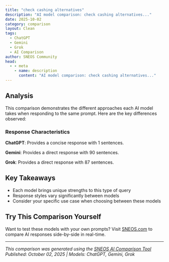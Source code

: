 ```yaml
---
title: "check cashing alternatives"
description: "AI model comparison: check cashing alternatives..."
date: 2025-10-02
category: comparison
layout: Clean
tags:
  - ChatGPT
  - Gemini
  - Grok
  - AI Comparison
author: SNEOS Community
head:
  - - meta
    - name: description
      content: "AI model comparison: check cashing alternatives..."
---
```


<ChatComparison
  title="check cashing alternatives"
  prompt="check cashing alternatives"
  :responses='{
    "ChatGPT": "If you&#x27;re looking for alternatives to check cashing services, here are several options to consider:\n\n1. **Banking Services:**\n   - **Deposit Checks:** If you have a bank account, you can deposit your check directly at your bank. Many banks offer mobile check deposit through their mobile apps, allowing you to deposit checks without needing to visit a branch.\n   - **ATM Cashing:** Some banks allow you to cash checks at their ATMs.\n\n2. **Credit Unions:**\n   - Similar to banks, credit unions often provide check-cashing services for their members, sometimes without fees or limits.\n\n3. **Retail Stores:**\n   - Many retail stores (like Walmart, CVS, and grocery stores) offer check cashing services. They might charge a fee, but it can be lower than standalone check cashing businesses.\n\n4. **Prepaid Debit Cards:**\n   - Some prepaid debit cards allow you to load checks onto the card. Companies like Green Dot and NetSpend offer such services.\n\n5. **Mobile Payment Apps:**\n   - Some apps, such as PayPal, Venmo, or Cash App, allow you to deposit checks using your phone, and you can then transfer funds to your bank account or spend directly from the app.\n\n6. **Money Transfer Services:**\n   - Western Union and MoneyGram sometimes offer check-cashing services, but check their latest offerings and fees.\n\n7. **Friends and Family:**\n   - If you&#x27;re in a bind, you might consider asking a friend or family member if they can cash the check for you, especially if they have a bank account.\n\n8. **Local Community Banks:**\n   - Some community banks may have more flexible policies for cashing checks, even for non-account holders.\n\n9. **Financial Institutions Servicing the Unbanked:**\n   - Some organizations are designed to assist those without traditional banking access and may offer more favorable terms for cashing checks.\n\nWhen using any of these services, it&#x27;s important to be aware of potential fees, limits on cash amounts, and identification requirements. Always compare options to find the best one for your needs.",
    "Gemini": "Okay, here are some alternatives to using check cashing services, along with their pros and cons:\n\n**1. Deposit the Check into a Bank Account (Checking or Savings):**\n\n*   **How it Works:** Open an account (if you don\u0027t already have one) at a bank or credit union. Endorse the check and deposit it via teller, ATM, mobile app, or direct deposit.\n*   **Pros:**\n    *   **Safest:** Much safer than carrying cash.\n    *   **Often Free:** Banks usually don\u0027t charge to deposit checks (especially if you meet minimum balance requirements).\n    *   **Access to Funds:** Once the check clears (usually 1-5 business days), you have access to the money. Some banks offer faster access or \u0022instant\u0022 availability for a fee.\n    *   **Builds Credit/Financial History:** Having a bank account helps build a positive financial history, which is important for things like loans, renting an apartment, etc.\n    *   **Convenient:** Easy to pay bills, make purchases, and manage your money.\n    *   **FDIC/NCUA Insured:** Your money is protected up to a certain amount (usually $250,000).\n*   **Cons:**\n    *   **Requires a Bank Account:** If you don\u0027t have one, you need to open one. This can be challenging if you have a poor credit history or a history of overdrafts.\n    *   **Holding Periods:** Banks often place a hold on deposited checks, especially for larger amounts or new accounts. This means you can\u0027t access the funds immediately.  Varies based on your bank, account type, and amount of the check.\n    *   **Overdraft Fees:**  If you spend money before the check clears, you could incur overdraft fees.\n    *   **Minimum Balance Requirements:** Some accounts have minimum balance requirements to avoid fees.\n\n**2. Mobile Check Deposit:**\n\n*   **How it Works:** Use your bank or credit union\u0027s mobile app to take a photo of the front and back of the check and deposit it electronically.\n*   **Pros:**\n    *   **Convenient:** Deposit checks from anywhere with your smartphone.\n    *   **Fast:** Often faster than going to a physical branch.\n    *   **Same Benefits as Bank Deposit:** Safer than carrying cash, builds financial history, etc.\n*   **Cons:**\n    *   **Requires a Bank Account and Smartphone:** You need both a bank account and a smartphone with a camera.\n    *   **Holding Periods:** Similar to regular deposits, holding periods may apply.\n    *   **Technical Issues:**  Can be frustrating if the app is buggy or the check image isn\u0027t clear.\n    *   **Deposit Limits:**  Banks may have limits on the amount you can deposit via mobile.\n\n**3. Prepaid Debit Cards:**\n\n*   **How it Works:** Some prepaid debit cards allow you to load checks onto the card, often through a mobile app or at a physical location.\n*   **Pros:**\n    *   **Alternative to a Bank Account:**  Good for those who can\u0027t or don\u0027t want to open a traditional bank account.\n    *   **Convenient for Spending:** Use the card to make purchases online or in stores.\n*   **Cons:**\n    *   **Fees:** Prepaid cards often have various fees, including activation fees, monthly fees, ATM fees, reload fees, and inactivity fees. These fees can add up quickly and make them an expensive option.\n    *   **Not Building Credit:** Doesn\u0027t build credit history.\n    *   **FDIC Insurance Varies:** Check if the card is FDIC-insured to protect your funds.\n    *   **Limited Functionality:** May not have all the features of a traditional bank account.\n    *   **Loading Fees:** Some cards charge a fee to load checks.\n    *   **Deposit Limits:** There will likely be daily and monthly deposit limits.\n\n**4. Direct Deposit:**\n\n*   **How it Works:**  Have your employer, government agency, or other payer deposit your funds directly into your bank account or onto a prepaid card.\n*   **Pros:**\n    *   **Convenient:**  No need to deal with paper checks.\n    *   **Fast:**  Funds are available immediately upon deposit.\n    *   **Safe:**  No risk of lost or stolen checks.\n    *   **Often Required:** Many employers now require direct deposit.\n*   **Cons:**\n    *   **Requires a Bank Account or Suitable Prepaid Card:** You need an account where the funds can be deposited.\n    *   **Setup Required:** You need to provide your bank account information or prepaid card details to the payer.\n\n**5. Ask the Check Issuer to Pay You Another Way:**\n\n*   **How it Works:**  Contact the person or company who issued the check and ask if they can pay you via direct deposit, a digital payment app (like PayPal, Venmo, Cash App), or a money order.\n*   **Pros:**\n    *   **Potentially Free:**  If they offer direct deposit or a free digital payment option, it can be cheaper than check cashing services.\n    *   **Convenient:**  Avoids the need to deposit the check yourself.\n*   **Cons:**\n    *   **May Not Be Possible:** The issuer may not be willing or able to pay you another way.\n    *   **Digital Payment Fees:**  Some digital payment apps charge fees for certain transactions (e.g., instant transfers).\n\n**6. Walmart or Other Retailer Check Cashing Services:**\n\n*   **How it Works:**  Some retailers, like Walmart, offer check cashing services.\n*   **Pros:**\n    *   **Convenient:**  You can cash the check while you\u0027re shopping.\n    *   **Potentially Lower Fees than Check Cashing Stores:**  Walmart\u0027s fees are often lower than those of traditional check cashing stores.\n*   **Cons:**\n    *   **Fees:**  Still charge fees, although they may be lower.\n    *   **Limits:**  May have limits on the types of checks they cash and the maximum amount.\n    *   **May Require a Walmart MoneyCard:**  May need to load the money onto a Walmart MoneyCard, which has its own fees.\n    *   **Limited Hours:**  May not be available 24/7.\n\n**7. Money Orders:**\n\n*   **How it Works:** Exchange the check for a money order at a bank, post office, or other location.\n*   **Pros:** Can be used to pay bills and often have low fees.\n*   **Cons:** Fee to purchase the money order and you still have to take the money order to where it needs to go.\n\n**8. Government Assistance Programs:**\n\n*   **How it Works:** If the check is a government payment, inquire about receiving future payments via direct deposit or a prepaid debit card offered by the agency.\n*   **Pros:** More secure and convenient than receiving paper checks.\n*   **Cons:** Requires enrolling in the program.\n\n**9. Peer-to-Peer Payment Apps (PayPal, Venmo, Cash App, Zelle):**\n\n*   **How it Works:** Ask if the payer can send the money through a P2P app.  These apps let you receive and send money digitally.\n*   **Pros:** Fast and convenient, especially if both parties already use the app.\n*   **Cons:**\n    *   **Fees:**  Some apps charge fees for certain transactions, such as instant transfers or receiving payments as a business.\n    *   **Limits:**  There may be limits on the amount you can send or receive.\n    *   **Account Security:**  Be aware of phishing scams and other security risks.\n    *   **Not Always Instant:**  Standard transfers to a bank account can take 1-3 business days.\n\n**Key Considerations When Choosing an Alternative:**\n\n*   **Fees:**  Compare the fees of different options.\n*   **Convenience:**  Consider how easy it is to access the funds.\n*   **Speed:**  How quickly do you need the money?\n*   **Security:**  Is the option safe and secure?\n*   **Your Specific Needs:**  What are your financial circumstances and needs?\n\n**Before You Use a Check Cashing Service:**\n\n*   **Shop Around:**  Check cashing fees vary widely. Compare the fees of different services.\n*   **Read the Fine Print:**  Understand all the fees and charges before you cash the check.\n*   **Consider the Alternatives:**  Explore the other options listed above to see if you can find a cheaper or more convenient solution.\n\nUltimately, the best alternative depends on your individual circumstances.  If you can open a bank account, that\u0027s generally the best option.  If not, explore prepaid debit cards, retailer check cashing services, or other options that meet your needs and budget. Good luck!\n",
    "Grok": "If you\u0027re looking for alternatives to traditional check cashing services, which often come with high fees, there are several options depending on your situation, the type of check, and your access to banking services. Below are some practical alternatives to cashing a check without incurring high fees or delays:\n\n### 1. **Deposit the Check at Your Bank or Credit Union**\n   - **How it Works**: If you have a bank account or belong to a credit union, you can deposit the check directly into your account. Funds are typically available within a few business days, though some banks offer immediate access to a portion of the funds (subject to their policies).\n   - **Cost**: Usually free or very low cost if you\u2019re depositing at your own bank.\n   - **Requirements**: You need an active checking or savings account. Some banks may place a hold on the funds, especially for larger checks or new accounts.\n   - **Tips**: Use mobile deposit if your bank offers it\u2014snap a photo of the check via their app to deposit it without visiting a branch.\n\n### 2. **Open a Bank Account (If You Don\u2019t Have One)**\n   - **How it Works**: Many banks and credit unions allow you to cash a check for free or at a low cost if you open an account with them. Some even offer no-fee accounts for basic banking.\n   - **Cost**: Often free to cash the check as part of opening an account; look for banks with no monthly fees or minimum balance requirements.\n   - **Examples**: Chime, Varo, or local credit unions often cater to people without traditional banking access. Credit unions may have lower fees and more lenient membership requirements (e.g., based on location or employer).\n   - **Tips**: Bring ID and the check to a branch. Ask about \u201Csecond chance\u201D banking if you\u2019ve had past banking issues.\n\n### 3. **Use a Prepaid Debit Card**\n   - **How it Works**: Load the check onto a prepaid debit card, which can then be used like a regular debit card for purchases or ATM withdrawals. Many prepaid cards now offer mobile check deposit or in-store loading options.\n   - **Cost**: Fees vary widely\u2014some cards charge for loading checks (e.g., $1\u2013$5 per check or a percentage), while others are free. Watch for monthly maintenance or ATM fees.\n   - **Examples**: Netspend, Green Dot, or Bluebird by American Express (some have low or no fees for check loading at certain locations like Walmart).\n   - **Tips**: Check Walmart or other retail locations for in-network loading to avoid extra costs. Read the card\u2019s fee schedule before signing up.\n\n### 4. **Cash the Check at the Issuing Bank**\n   - **How it Works**: If the check is drawn on a specific bank (e.g., a Chase check), you can often cash it directly at a branch of that bank, even if you\u2019re not a customer.\n   - **Cost**: Some banks charge a small fee (e.g., $5\u2013$10) for non-customers, while others do it for free if the check amount is under a certain threshold.\n   - **Requirements**: Bring valid ID. Not all banks offer this service, so call ahead to confirm.\n   - **Tips**: This works best for payroll or personal checks issued by major banks. Government checks may have stricter rules.\n\n### 5. **Retail Stores or Supermarkets**\n   - **How it Works**: Many large retailers and grocery stores cash certain types of checks (e.g., payroll, government, or personal checks) for a small fee.\n   - **Cost**: Fees are often lower than standalone check-cashing stores\u2014typically $1\u2013$8 depending on the check amount or store policy.\n   - **Examples**:\n     - **Walmart**: Charges $4 for checks up to $1,000 and $8 for checks up to $5,000 (limits and fees may vary by location).\n     - **Kroger**: Fees start at $4\u2013$5 for checks up to $2,000\u2013$5,000 (varies by state and check type).\n     - Local grocery chains like Publix or Safeway may also offer services.\n   - **Requirements**: Valid ID; some stores only cash specific check types or require a purchase.\n   - **Tips**: Call ahead to confirm the store\u2019s policy, limits, and hours for check cashing.\n\n### 6. **Cash the Check with a Friend or Family Member**\n   - **How it Works**: Endorse the check over to a trusted person who has a bank account. They can deposit or cash it and give you the money.\n   - **Cost**: Free, assuming the person doesn\u2019t charge you (and their bank doesn\u2019t charge them).\n   - **Requirements**: The check must be endorsed properly (e.g., sign the back and write \u201CPay to the order of [their name]\u201D). Some banks may not accept third-party checks or may require both parties to be present.\n   - **Tips**: Only do this with someone you trust, as they legally control the funds once the check is endorsed to them. Check the bank\u2019s policy on third-party checks first.\n\n### 7. **Use a Payment App or Digital Wallet (If Applicable)**\n   - **How it Works**: Some apps like PayPal, Cash App, or Venmo allow you to deposit checks via mobile photo capture, then transfer the funds to a linked bank account or use them directly in the app.\n   - **Cost**: Fees vary\u2014PayPal and Cash App often charge 1\u20135% for instant access to funds, though waiting a few days may be free.\n   - **Requirements**: A smartphone, the app, and sometimes a linked bank account or debit card. Not all checks (e.g., personal checks) may be accepted.\n   - **Tips**: Check the app\u2019s terms for processing times and eligible check types. This works best for small, standard checks like payroll or tax refunds.\n\n### 8. **Government or Employer Assistance (For Specific Checks)**\n   - **How it Works**: If the check is a government benefit (e.g., Social Security, tax refund) or payroll check, contact the issuer to explore direct deposit options or alternative payment methods.\n   - **Cost**: Usually free.\n   - **Examples**: Set up direct deposit for recurring government payments via the Treasury\u2019s Direct Express card or a bank account. Some employers offer paycards as an alternative to paper checks.\n   - **Tips**: This won\u2019t help with a check you already have, but it\u2019s a long-term solution to avoid check-cashing fees.\n\n### Things to Avoid or Watch Out For:\n- **High-Fee Check-Cashing Stores**: Places like ACE Cash Express or Check Into Cash often charge high fees (2\u201310% of the check amount or more), making them a last resort.\n- **Scams**: Be wary of services or individuals promising \u201Cinstant cash\u201D in exchange for upfront fees or personal information.\n- **Holds on Funds**: Even with legitimate options, banks or apps may hold funds for several days, especially for large or out-of-state checks.\n\n### Best Option for Your Situation?\n- **If you have a bank account**: Deposit it at your bank or use mobile deposit for free.\n- **If you don\u2019t have a bank account**: Try Walmart or a retailer for low fees, or cash it at the issuing bank.\n- **If it\u2019s a recurring check (like payroll)**: Set up direct deposit with your employer or open a no-fee bank account/credit union membership.\n- **If you need funds immediately**: Retail stores or prepaid cards often provide instant access, though with small fees.\n\nLet me know if you have a specific type of check (e.g., personal, payroll, government) or location in mind, and I can narrow down the options further!"
  }'
  published-date="12:33"
/>

## Analysis

This comparison demonstrates the different approaches each AI model takes when responding to the same prompt. Here are the key differences observed:

### Response Characteristics

**ChatGPT**: Provides a concise response with 1 sentences. 

**Gemini**: Provides a direct response with 90 sentences. 

**Grok**: Provides a direct response with 87 sentences. 

## Key Takeaways

- Each model brings unique strengths to this type of query
- Response styles vary significantly between models
- Consider your specific use case when choosing between these models

## Try This Comparison Yourself

Want to test these models with your own prompts? Visit [SNEOS.com](https://sneos.com) to compare AI responses side-by-side in real-time.

---

*This comparison was generated using the [SNEOS AI Comparison Tool](https://sneos.com)*
*Published: October 02, 2025 | Models: ChatGPT, Gemini, Grok*
